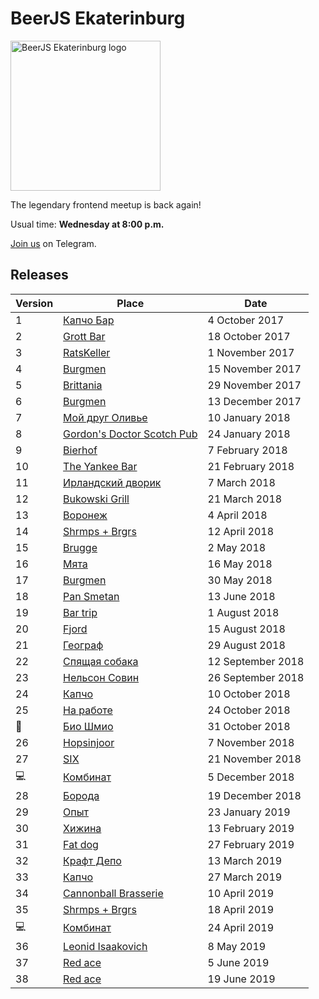 # BeerJS Ekaterinburg

<img src="https://github.com/beerjs/ekb/blob/master/logo.png?raw=true" alt="BeerJS Ekaterinburg logo" width="240" height="240" />

The legendary frontend meetup is back again!

Usual time: **Wednesday at 8:00 p.m.**

[Join us](https://t.me/beerjs_ekb) on Telegram.

## Releases

Version | Place                                                       | Date
--------|-------------------------------------------------------------|------------------
1       | [Капчо Бар](https://github.com/beerjs/ekb/issues/1)         | 4 October 2017
2       | [Grott Bar](https://github.com/beerjs/ekb/issues/2)         | 18 October 2017
3       | [RatsKeller](https://github.com/beerjs/ekb/issues/3)        | 1 November 2017
4       | [Burgmen](https://github.com/beerjs/ekb/issues/4)           | 15 November 2017
5       | [Brittania](https://github.com/beerjs/ekb/issues/5)         | 29 November 2017
6       | [Burgmen](https://github.com/beerjs/ekb/issues/6)           | 13 December 2017
7       | [Мой друг Оливье](https://github.com/beerjs/ekb/issues/7)   | 10 January 2018
8       | [Gordon's Doctor Scotch Pub](https://github.com/beerjs/ekb/issues/8) | 24 January 2018
9       | [Bierhof](https://github.com/beerjs/ekb/issues/9)           | 7 February 2018
10      | [The Yankee Bar](https://github.com/beerjs/ekb/issues/10)   | 21 February 2018
11      | [Ирландский дворик](https://github.com/beerjs/ekb/issues/11)| 7 March 2018
12      | [Bukowski Grill](https://github.com/beerjs/ekb/issues/12)   | 21 March 2018
13      | [Воронеж](https://github.com/beerjs/ekb/issues/13)          | 4 April 2018
14      | [Shrmps + Brgrs](https://github.com/beerjs/ekb/issues/14)   | 12 April 2018
15      | [Brugge](https://github.com/beerjs/ekb/issues/15)           | 2 May 2018
16      | [Мята](https://github.com/beerjs/ekb/issues/16)             | 16 May 2018
17      | [Burgmen](https://github.com/beerjs/ekb/issues/17)          | 30 May 2018
18      | [Pan Smetan](https://github.com/beerjs/ekb/issues/18)       | 13 June 2018
19      | [Bar trip](https://github.com/beerjs/ekb/issues/19)         | 1 August 2018
20      | [Fjord](https://github.com/beerjs/ekb/issues/20)            | 15 August 2018
21      | [Географ](https://github.com/beerjs/ekb/issues/21)          | 29 August 2018
22      | [Спящая собака](https://github.com/beerjs/ekb/issues/22)    | 12 September 2018
23      | [Нельсон Совин](https://github.com/beerjs/ekb/issues/23)    | 26 September 2018
24      | [Капчо](https://github.com/beerjs/ekb/issues/24)            | 10 October 2018
25      | [На работе](https://github.com/beerjs/ekb/issues/25)        | 24 October 2018
🍷      | [Био Шмио](https://github.com/beerjs/ekb/issues/27)         | 31 October 2018
26      | [Hopsinjoor](https://github.com/beerjs/ekb/issues/28)       | 7 November 2018
27      | [SIX](https://github.com/beerjs/ekb/issues/29)              | 21 November 2018 
💻      | [Комбинат](https://github.com/beerjs/ekb/issues/30)         | 5 December 2018
28      | [Борода](https://github.com/beerjs/ekb/issues/31)           | 19 December 2018
29      | [Опыт](https://github.com/beerjs/ekb/issues/32)             | 23 January 2019
30      | [Хижина](https://github.com/beerjs/ekb/issues/33)           | 13 February 2019
31      | [Fat dog](https://github.com/beerjs/ekb/issues/34)          | 27 February 2019
32      | [Крафт Депо](https://github.com/beerjs/ekb/issues/35)       | 13 March 2019
33      | [Капчо](https://github.com/beerjs/ekb/issues/36)            | 27 March 2019
34      | [Cannonball Brasserie](https://github.com/beerjs/ekb/issues/38) | 10 April 2019
35      | [Shrmps + Brgrs](https://github.com/beerjs/ekb/issues/39)   | 18 April 2019
💻      | [Комбинат](https://github.com/beerjs/ekb/issues/40)         | 24 April 2019
36      | [Leonid Isaakovich](https://github.com/beerjs/ekb/issues/41) | 8 May 2019
37      | [Red ace](https://github.com/beerjs/ekb/issues/43)          | 5 June 2019
38      | [Red ace](https://github.com/beerjs/ekb/issues/44)          | 19 June 2019


